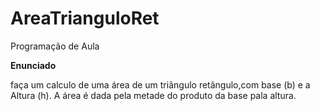 # AreaTrianguloRet
Programação de Aula

**Enunciado**

faça um calculo  de uma área de um triângulo retãngulo,com base (b) e a Altura (h). 
A área é dada pela metade do produto da base pala altura.
